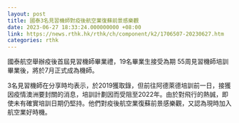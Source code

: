 ```yaml
---
layout: post
title: 國泰3名見習機師對疫後航空業復蘇前景感樂觀
date: 2023-06-27 18:33:24.000000000 +08:00
link: https://news.rthk.hk/rthk/ch/component/k2/1706507-20230627.htm
categories: rthk
---
```


國泰航空舉辦疫後首屆見習機師畢業禮，19名畢業生接受為期 55周見習機師培訓畢業後，將於7月正式成為機師。

3名見習機師在分享時均表示，於2019獲取錄，但前往阿德萊德培訓前一日，接獲因疫情澳洲要封關的消息，培訓計劃因而受阻至2022年。由於對飛行的熱誠，即使未有確實培訓日期仍堅持。他們對疫後航空業復蘇前景感樂觀，又認為現時加入航空業好時機。
